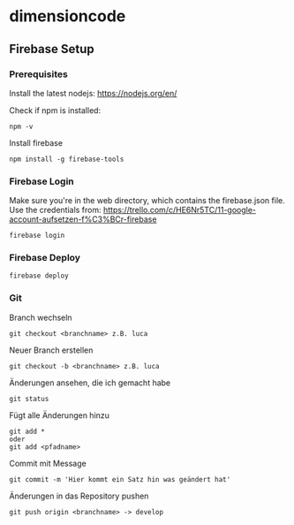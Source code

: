 # dimensioncode

## Firebase Setup

### Prerequisites
Install the latest nodejs: https://nodejs.org/en/

Check if npm is installed:
```
npm -v
```

Install firebase
```
npm install -g firebase-tools
```

### Firebase Login
Make sure you're in the web directory, which contains the firebase.json file.
Use the credentials from: https://trello.com/c/HE6Nr5TC/11-google-account-aufsetzen-f%C3%BCr-firebase
```
firebase login
```

### Firebase Deploy
```
firebase deploy
```

### Git
Branch wechseln
```
git checkout <branchname> z.B. luca
```

Neuer Branch erstellen
```
git checkout -b <branchname> z.B. luca
```

Änderungen ansehen, die ich gemacht habe
```
git status
```

Fügt alle Änderungen hinzu
```
git add *
oder
git add <pfadname>
```

Commit mit Message
```
git commit -m 'Hier kommt ein Satz hin was geändert hat'
```

Änderungen in das Repository pushen
```
git push origin <branchname> -> develop
```

